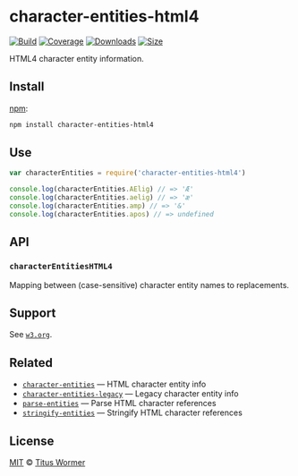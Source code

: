 # character-entities-html4

[![Build][build-badge]][build]
[![Coverage][coverage-badge]][coverage]
[![Downloads][downloads-badge]][downloads]
[![Size][size-badge]][size]

HTML4 character entity information.

## Install

[npm][]:

```sh
npm install character-entities-html4
```

## Use

```js
var characterEntities = require('character-entities-html4')

console.log(characterEntities.AElig) // => 'Æ'
console.log(characterEntities.aelig) // => 'æ'
console.log(characterEntities.amp) // => '&'
console.log(characterEntities.apos) // => undefined
```

## API

### `characterEntitiesHTML4`

Mapping between (case-sensitive) character entity names to replacements.

## Support

See [`w3.org`][html].

## Related

*   [`character-entities`](https://github.com/wooorm/character-entities)
    — HTML character entity info
*   [`character-entities-legacy`](https://github.com/wooorm/character-entities-legacy)
    — Legacy character entity info
*   [`parse-entities`](https://github.com/wooorm/parse-entities)
    — Parse HTML character references
*   [`stringify-entities`](https://github.com/wooorm/stringify-entities)
    — Stringify HTML character references

## License

[MIT][license] © [Titus Wormer][author]

<!-- Definitions -->

[build-badge]: https://github.com/wooorm/character-entities-html4/workflows/main/badge.svg

[build]: https://github.com/wooorm/character-entities-html4/actions

[coverage-badge]: https://img.shields.io/codecov/c/github/wooorm/character-entities-html4.svg

[coverage]: https://codecov.io/github/wooorm/character-entities-html4

[downloads-badge]: https://img.shields.io/npm/dm/character-entities-html4.svg

[downloads]: https://www.npmjs.com/package/character-entities-html4

[size-badge]: https://img.shields.io/bundlephobia/minzip/character-entities-html4.svg

[size]: https://bundlephobia.com/result?p=character-entities-html4

[npm]: https://docs.npmjs.com/cli/install

[license]: license

[author]: https://wooorm.com

[html]: https://www.w3.org/TR/html4/sgml/entities.html
